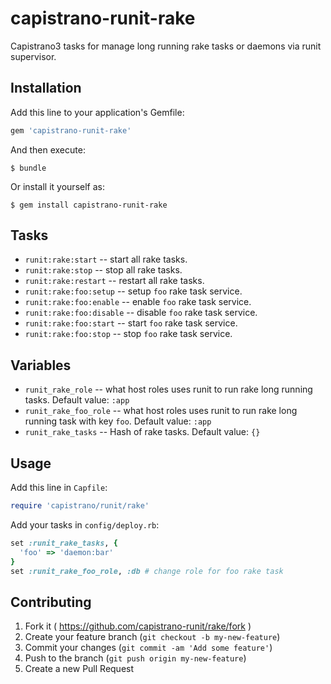 # capistrano-runit-rake

Capistrano3 tasks for manage long running rake tasks or daemons via runit supervisor.

## Installation

Add this line to your application's Gemfile:

```ruby
gem 'capistrano-runit-rake'
```

And then execute:

    $ bundle

Or install it yourself as:

    $ gem install capistrano-runit-rake

## Tasks

* `runit:rake:start` -- start all rake tasks.
* `runit:rake:stop` -- stop all rake tasks.
* `runit:rake:restart` -- restart all rake tasks.
* `runit:rake:foo:setup` -- setup `foo` rake task service.
* `runit:rake:foo:enable` -- enable `foo` rake task service.
* `runit:rake:foo:disable` -- disable `foo` rake task service.
* `runit:rake:foo:start` -- start `foo` rake task service.
* `runit:rake:foo:stop` -- stop `foo` rake task service.

## Variables

* `runit_rake_role` -- what host roles uses runit to run rake long running tasks. Default value: `:app`
* `runit_rake_foo_role` -- what host roles uses runit to run rake long running task with key `foo`. Default value: `:app`
* `runit_rake_tasks` -- Hash of rake tasks. Default value: `{}`

## Usage

Add this line in `Capfile`:
```ruby
require 'capistrano/runit/rake'
```
Add your tasks in `config/deploy.rb`:

```ruby
set :runit_rake_tasks, {
  'foo' => 'daemon:bar'
}
set :runit_rake_foo_role, :db # change role for foo rake task
```

## Contributing

1. Fork it ( https://github.com/capistrano-runit/rake/fork )
2. Create your feature branch (`git checkout -b my-new-feature`)
3. Commit your changes (`git commit -am 'Add some feature'`)
4. Push to the branch (`git push origin my-new-feature`)
5. Create a new Pull Request
